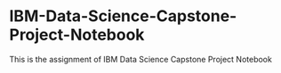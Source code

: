 # IBM-Data-Science-Capstone-Project-Notebook
This is the assignment of IBM Data Science Capstone Project Notebook
